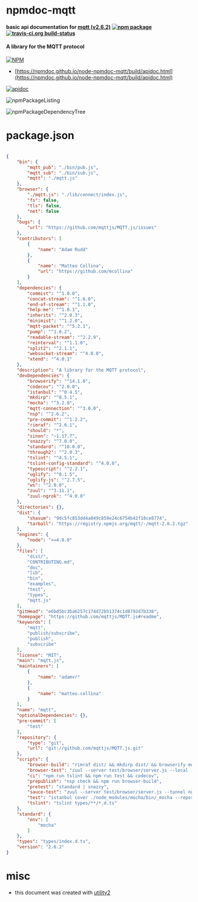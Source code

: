 # npmdoc-mqtt

#### basic api documentation for  [mqtt (v2.6.2)](https://github.com/mqttjs/MQTT.js#readme)  [![npm package](https://img.shields.io/npm/v/npmdoc-mqtt.svg?style=flat-square)](https://www.npmjs.org/package/npmdoc-mqtt) [![travis-ci.org build-status](https://api.travis-ci.org/npmdoc/node-npmdoc-mqtt.svg)](https://travis-ci.org/npmdoc/node-npmdoc-mqtt)

#### A library for the MQTT protocol

[![NPM](https://nodei.co/npm/mqtt.png?downloads=true&downloadRank=true&stars=true)](https://www.npmjs.com/package/mqtt)

- [https://npmdoc.github.io/node-npmdoc-mqtt/build/apidoc.html](https://npmdoc.github.io/node-npmdoc-mqtt/build/apidoc.html)

[![apidoc](https://npmdoc.github.io/node-npmdoc-mqtt/build/screenCapture.buildCi.browser.%252Ftmp%252Fbuild%252Fapidoc.html.png)](https://npmdoc.github.io/node-npmdoc-mqtt/build/apidoc.html)

![npmPackageListing](https://npmdoc.github.io/node-npmdoc-mqtt/build/screenCapture.npmPackageListing.svg)

![npmPackageDependencyTree](https://npmdoc.github.io/node-npmdoc-mqtt/build/screenCapture.npmPackageDependencyTree.svg)



# package.json

```json

{
    "bin": {
        "mqtt_pub": "./bin/pub.js",
        "mqtt_sub": "./bin/sub.js",
        "mqtt": "./mqtt.js"
    },
    "browser": {
        "./mqtt.js": "./lib/connect/index.js",
        "fs": false,
        "tls": false,
        "net": false
    },
    "bugs": {
        "url": "https://github.com/mqttjs/MQTT.js/issues"
    },
    "contributors": [
        {
            "name": "Adam Rudd"
        },
        {
            "name": "Matteo Collina",
            "url": "https://github.com/mcollina"
        }
    ],
    "dependencies": {
        "commist": "^1.0.0",
        "concat-stream": "^1.6.0",
        "end-of-stream": "^1.1.0",
        "help-me": "^1.0.1",
        "inherits": "^2.0.3",
        "minimist": "^1.2.0",
        "mqtt-packet": "^5.2.1",
        "pump": "^1.0.2",
        "readable-stream": "^2.2.9",
        "reinterval": "^1.1.0",
        "split2": "^2.1.1",
        "websocket-stream": "^4.0.0",
        "xtend": "^4.0.1"
    },
    "description": "A library for the MQTT protocol",
    "devDependencies": {
        "browserify": "^14.1.0",
        "codecov": "^2.0.0",
        "istanbul": "^0.4.5",
        "mkdirp": "^0.5.1",
        "mocha": "^3.2.0",
        "mqtt-connection": "^3.0.0",
        "nsp": "^2.6.2",
        "pre-commit": "^1.2.2",
        "rimraf": "^2.6.1",
        "should": "*",
        "sinon": "~1.17.7",
        "snazzy": "^7.0.0",
        "standard": "^10.0.0",
        "through2": "^2.0.3",
        "tslint": "^4.5.1",
        "tslint-config-standard": "^4.0.0",
        "typescript": "^2.2.1",
        "uglify": "^0.1.5",
        "uglify-js": "^2.7.5",
        "ws": "^2.0.0",
        "zuul": "^3.11.1",
        "zuul-ngrok": "^4.0.0"
    },
    "directories": {},
    "dist": {
        "shasum": "9dc5fc853dd4a049c859e24c6754b42f18ce8774",
        "tarball": "https://registry.npmjs.org/mqtt/-/mqtt-2.6.2.tgz"
    },
    "engines": {
        "node": ">=4.0.0"
    },
    "files": [
        "dist/",
        "CONTRIBUTING.md",
        "doc",
        "lib",
        "bin",
        "examples",
        "test",
        "types",
        "mqtt.js"
    ],
    "gitHead": "e6bd5bc3ba6257c174d72b51374c1d8792d7b338",
    "homepage": "https://github.com/mqttjs/MQTT.js#readme",
    "keywords": [
        "mqtt",
        "publish/subscribe",
        "publish",
        "subscribe"
    ],
    "license": "MIT",
    "main": "mqtt.js",
    "maintainers": [
        {
            "name": "adamvr"
        },
        {
            "name": "matteo.collina"
        }
    ],
    "name": "mqtt",
    "optionalDependencies": {},
    "pre-commit": [
        "test"
    ],
    "repository": {
        "type": "git",
        "url": "git://github.com/mqttjs/MQTT.js.git"
    },
    "scripts": {
        "browser-build": "rimraf dist/ && mkdirp dist/ && browserify mqtt.js -s mqtt > dist/mqtt.js && uglifyjs --screw-ie8 < dist/mqtt.js > dist/mqtt.min.js",
        "browser-test": "zuul --server test/browser/server.js --local --open test/browser/test.js",
        "ci": "npm run tslint && npm run test && codecov",
        "prepublish": "nsp check && npm run browser-build",
        "pretest": "standard | snazzy",
        "sauce-test": "zuul --server test/browser/server.js --tunnel ngrok -- test/browser/test.js",
        "test": "istanbul cover ./node_modules/mocha/bin/_mocha --report lcovonly -- --bail",
        "tslint": "tslint types/**/*.d.ts"
    },
    "standard": {
        "env": [
            "mocha"
        ]
    },
    "types": "types/index.d.ts",
    "version": "2.6.2"
}
```



# misc
- this document was created with [utility2](https://github.com/kaizhu256/node-utility2)
